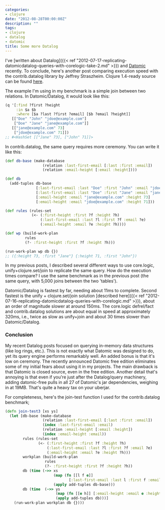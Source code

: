 ```yaml
---
categories:
- clojure
date: "2012-08-28T00:00:00Z"
description: ""
tags:
- clojure
- datalog
- datomic
title: Some more Datalog
---
```


I've [written about Datalog]({{< ref "2012-07-17-replicating-datomicdatalog-queries-with-corelogic-take-2.md" >}}) and [Datomic](http://www.datomic.com) recently. To conclude, here's another post comparing execution speed with the contrib.datalog library by Jeffrey Straszheim. Clojure 1.4-ready source can be found [here](https://github.com/martintrojer/datalog).

The example I'm using in my benchmark is a simple join between two relations. In Datomic/Datalog, it would look like this:
```clojure
(q '[:find ?first ?height
     :in $a $b
     :where [$a ?last ?first ?email] [$b ?email ?height]]
   [["Doe" "John" "jdoe@example.com"]
    ["Doe" "Jane" "jane@example.com"]]
   [["jane@example.com" 73]
    ["jdoe@example.com" 71]])
;; #<HashSet [["Jane" 73], ["John" 71]]>
```

In contrib.datalog, the same query requires more ceremony. You can write it like this:
```clojure
(def db-base (make-database
                 (relation :last-first-email [:last :first :email])
                 (relation :email-height [:email :height])))

(def db
  (add-tuples db-base
              [:last-first-email :last "Doe" :first "John" :email "jdoe@example.com"]
              [:last-first-email :last "Doe" :first "Jane" :email "jane@example.com"]
              [:email-height :email "jane@example.com" :height 73]
              [:email-height :email "jdoe@example.com" :height 71]))

(def rules (rules-set
            (<- (:first-height :first ?f :height ?h)
                (:last-first-email :last ?l :first ?f :email ?e)
                (:email-height :email ?e :height ?h))))

(def wp (build-work-plan
         rules
         (?- :first-height :first ?f :height ?h)))

(run-work-plan wp db {})
;; ({:height 73, :first "Jane"} {:height 71, :first "John"})
```

In my previous posts, I described several different ways to use core.logic, unify+clojure.set/join to replicate the same query. How do the execution times compare? I use the same benchmark as in the previous post (the same query, with 5,000 joins between the two 'tables').

Datomic/Datalog is fastest by far, needing about 11ms to complete. Second fastest is the unify + clojure.set/join solution [described here]({{< ref "2012-07-16-replicating-datomicdatalog-queries-with-corelogic.md" >}}), about an order of magnitude slower at around 150ms. The core.logic defrel/fact and contrib.datalog solutions are about equal in speed at approximately 320ms, i.e., twice as slow as unify+join and about 30 times slower than Datomic/Datalog.

### Conclusion
My recent Datalog posts focused on querying in-memory data structures (like log rings, etc.). This is not exactly what Datomic was designed to do, yet its query engine performs remarkably well. An added bonus is that it's low on ceremony. The recently announced Datomic free edition eliminates some of my initial fears about using it in my projects. The main drawback is that Datomic is closed source, even in the free edition. Another detail that's annoying is that even if you're just after the Datalog/query machinery, adding datomic-free pulls in all 27 of Datomic's jar dependencies, weighing in at 19MB. That's quite a heavy tax on your uberjar.

For completeness, here's the join-test function I used for the contrib.datalog benchmark;

```clojure
(defn join-test3 [xs ys]
  (let [db-base (make-database
                 (relation :last-first-email [:last :first :email])
                 (index :last-first-email :email)
                 (relation :email-height [:email :height])
                 (index :email-height :email))
        rules (rules-set
               (<- (:first-height :first ?f :height ?h)
                   (:last-first-email :last ?l :first ?f :email ?e)
                   (:email-height :email ?e :height ?h)))
        workplan (build-work-plan
                  rules
                  (?- :first-height :first ?f :height ?h))
        db (time (->> xs
                      (map (fn [[l f e]]
                             [:last-first-email :last l :first f :email e]))
                      (apply add-tuples db-base)))
        db (time  (->> ys
                       (map (fn [[e h]] [:email-height :email e :height h]))
                       (apply add-tuples db)))]
    (run-work-plan workplan db {})))
```
